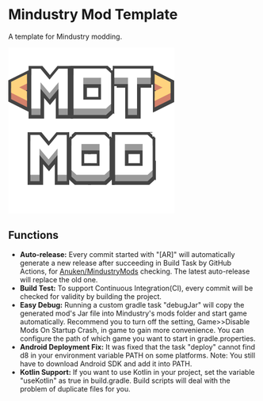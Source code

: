# Mindustry Mod Template
A template for Mindustry modding.

![DST](icon.png)

## Functions
- **Auto-release:** Every commit started with "\[AR]" will automatically generate a new release after succeeding in Build Task by GitHub Actions, for [Anuken/MindustryMods](https://github.com/Anuken/MindustryMods) checking. The latest auto-release will replace the old one.
- **Build Test:** To support Continuous Integration(CI), every commit will be checked for validity by building the project.
- **Easy Debug:** Running a custom gradle task "debugJar" will copy the generated mod's Jar file into Mindustry's mods folder and start game automatically. Recommend you to turn off the setting, Game>>Disable Mods On Startup Crash, in game to gain more convenience. You can configure the path of which game you want to start in gradle.properties.
- **Android Deployment Fix:** It was fixed that the task "deploy" cannot find d8 in your environment variable PATH on some platforms. Note: You still have to download Android SDK and add it into PATH.
- **Kotlin Support:** If you want to use Kotlin in your project, set the variable "useKotlin" as true in build.gradle. Build scripts will deal with the problem of duplicate files for you.